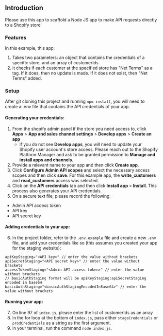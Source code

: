 ## Introduction

Please use this app to scaffold a Node JS app to make API requests directly to a Shopify store.  

### Features

In this example, this app:

1. Takes two parameters: an object that contains the credentials of a specific store, and an array of customerIds.
2. It checks if each customer at the specified store has "Net Terms" as a tag.  If it does, then no update is made.  If it does not exist, then "Net Terms" added.  

### Setup

After git cloning this project and running `npm install`, you will need to create a .env file that contains the API credentials of your app.  

#### Generating your credentials:

1. From the shopify admin panel if the store you need access to, click **Apps** > **App and sales channel settings** > **Develop apps** > **Create an app**
    - If you do not see **Develop apps**, you will need to update your Shopify user account's store access.  Please reach out to the Shopify Platform Manager and ask to be granted permission to **Manage and install apps and channels**.
2. Provide a relevant name to your app and then click **Create app**.
3. Click **Configure Admin API scopes** and select the necessary access scopes and then click **save**.  For this example app, the **write_customers** and **read_customers** access was selected.
4. Click on the **API credentials** tab and then click **Install app** > **Install**.  This process also generates your API credentials.  
5. On a secure text file, please record the following:
-  Admin API access token
-  API key
-  API secret key

#### Adding credentials to your app:

6. In the project folder, refer to the `.env.example` file and create a new `.env` file, and add your credentials like so (this assumes you created your app for the staging website):

```
apiKeyStaging="<API key>" // enter the value without brackets
apiSecretStaging="<API secret key>" // enter the value without brackets
accessTokenStaging="<Admin API access token>" // enter the value without brackets
// basicAuthStaging format will be apiKeyStaging:apiSecretStaging encoded in base64
basicAuthStaging="<basicAuthStagingEncodedInBase64>" // enter the value without brackets
```

#### Running your app:

7. On line 97 of `index.js`, please enter the list of customerIds as an array
8. In the for loop at the bottom of `index.js`, pass either `stageCredentials` or `prodCredentials` as a string as the first argument.
9. In your terminal, run the command `node index.js`.  
